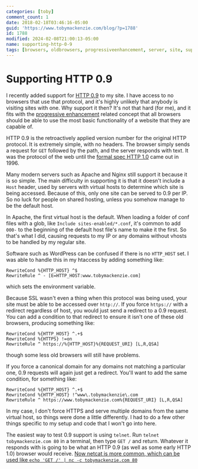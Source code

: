```yaml
---
categories: [toby]
comment_count: 1
date: 2018-02-18T03:46:16-05:00
guid: 'https://www.tobymackenzie.com/blog/?p=1788'
id: 1788
modified: 2024-02-08T21:00:13-05:00
name: supporting-http-0-9
tags: [browsers, oldbrowsers, progressiveenhancement, server, site, support]
---
```


Supporting HTTP 0.9
===================

I recently added support for [HTTP 0.9](https://hpbn.co/brief-history-of-http/#http-09-the-one-line-protocol) to my site.  I have access to no browsers that use that protocol, and it's highly unlikely that anybody is visiting sites with one.  Why support it then?  It's not that hard (for me), and it fits with the [progressive enhancement](https://en.wikipedia.org/wiki/Progressive_enhancement) related concept that all browsers should be able to use the most basic functionality of a website that they are capable of.

<!--more-->

HTTP 0.9 is the retroactively applied version number for the original HTTP protocol.  It is extremely simple, with no headers.  The browser simply sends a request for `GET` followed by the path, and the server responds with text.  It was the protocol of the web until the [formal spec HTTP 1.0](https://tools.ietf.org/html/rfc1945) came out in 1996.

Many modern servers such as Apache and Nginx still support it because it is so simple.  The main difficulty in supporting it is that it doesn't include a `Host` header, used by servers with virtual hosts to determine which site is being accessed.  Because of this, only one site can be served to 0.9 per IP.  So no luck for people on shared hosting, unless you somehow manage to be the default host.

In Apache, the first virtual host is the default.  When loading a folder of conf files with a glob, like `Include sites-enabled/*.conf`, it's common to add `000-` to the beginning of the default host file's name to make it the first.  So that's what I did, causing requests to my IP or any domains without vhosts to be handled by my regular site.

Software such as WordPress can be confused if there is no `HTTP_HOST` set.  I was able to handle this in my htaccess by adding something like:

```
RewriteCond %{HTTP_HOST} ^$
RewriteRule ^ - [E=HTTP_HOST:www.tobymackenzie.com]
```
which sets the environment variable.

Because SSL wasn't even a thing when this protocol was being used, your site must be able to be accessed over `http://`.  If you force `https://` with a redirect regardless of host, you would just send a redirect to a 0.9 request.  You can add a condition to that redirect to ensure it isn't one of these old browsers, producing something like:

```
RewriteCond %{HTTP_HOST} ^.+$
RewriteCond %{HTTPS} !=on
RewriteRule ^ https://%{HTTP_HOST}%{REQUEST_URI} [L,R,QSA]
```

though some less old browsers will still have problems.

If you force a canonical domain for any domains not matching a particular one, 0.9 requests will again just get a redirect.  You'll want to add the same condition, for something like:

```
RewriteCond %{HTTP_HOST} ^.+$
RewriteCond %{HTTP_HOST} !^www\.tobymackenzie\.com
RewriteRule ^ https://www.tobymackenzie.com%{REQUEST_URI} [L,R,QSA]
```

In my case, I don't force HTTPS and serve multiple domains from the same virtual host, so things were done a little differently.  I had to do a few other things specific to my setup and code that I won't go into here.

The easiest way to test 0.9 support is using `telnet`.  Run `telnet tobymackenzie.com 80` in a terminal, then type `GET /` and return.  Whatever it responds with is going to be what an HTTP 0.9 (as well as some early HTTP 1.0) browser would receive.  <ins>Now netcat is more common, which can be used like `echo 'GET /' | nc -c tobymackenzie.com 80`</ins>
